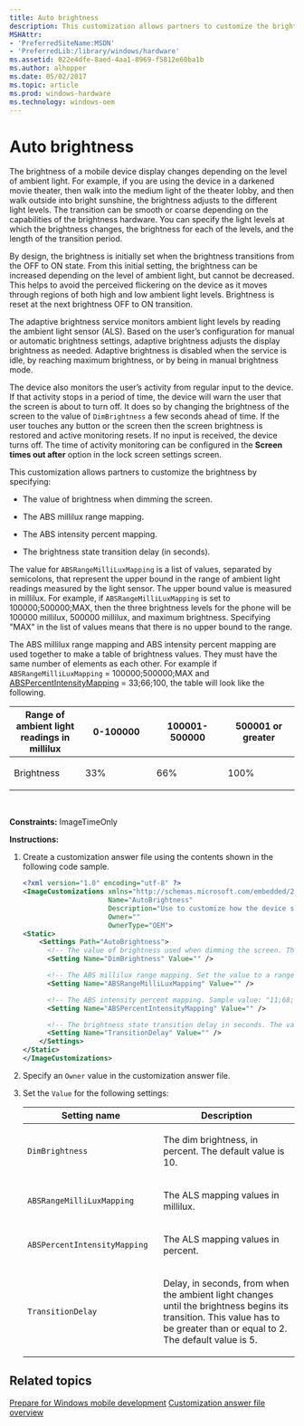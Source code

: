 ```yaml
---
title: Auto brightness
description: This customization allows partners to customize the brightness by specifying The value of brightness when dimming the screen.The ABS millilux range mapping.The ABS intensity percent mapping.The brightness state transition delay (in seconds).
MSHAttr:
- 'PreferredSiteName:MSDN'
- 'PreferredLib:/library/windows/hardware'
ms.assetid: 022e4dfe-8aed-4aa1-8969-f5812e60ba1b
ms.author: alhopper
ms.date: 05/02/2017
ms.topic: article
ms.prod: windows-hardware
ms.technology: windows-oem
---
```


# Auto brightness


The brightness of a mobile device display changes depending on the level of ambient light. For example, if you are using the device in a darkened movie theater, then walk into the medium light of the theater lobby, and then walk outside into bright sunshine, the brightness adjusts to the different light levels. The transition can be smooth or coarse depending on the capabilities of the brightness hardware. You can specify the light levels at which the brightness changes, the brightness for each of the levels, and the length of the transition period.

By design, the brightness is initially set when the brightness transitions from the OFF to ON state. From this initial setting, the brightness can be increased depending on the level of ambient light, but cannot be decreased. This helps to avoid the perceived flickering on the device as it moves through regions of both high and low ambient light levels. Brightness is reset at the next brightness OFF to ON transition.

The adaptive brightness service monitors ambient light levels by reading the ambient light sensor (ALS). Based on the user’s configuration for manual or automatic brightness settings, adaptive brightness adjusts the display brightness as needed. Adaptive brightness is disabled when the service is idle, by reaching maximum brightness, or by being in manual brightness mode.

The device also monitors the user’s activity from regular input to the device. If that activity stops in a period of time, the device will warn the user that the screen is about to turn off. It does so by changing the brightness of the screen to the value of `DimBrightness` a few seconds ahead of time. If the user touches any button or the screen then the screen brightness is restored and active monitoring resets. If no input is received, the device turns off. The time of activity monitoring can be configured in the **Screen times out after** option in the lock screen settings screen.

This customization allows partners to customize the brightness by specifying:

-   The value of brightness when dimming the screen.

-   The ABS millilux range mapping.

-   The ABS intensity percent mapping.

-   The brightness state transition delay (in seconds).

The value for `ABSRangeMilliLuxMapping` is a list of values, separated by semicolons, that represent the upper bound in the range of ambient light readings measured by the light sensor. The upper bound value is measured in millilux. For example, if `ABSRangeMilliLuxMapping` is set to 100000;500000;MAX, then the three brightness levels for the phone will be 100000 millilux, 500000 millilux, and maximum brightness. Specifying "MAX" in the list of values means that there is no upper bound to the range.

The ABS millilux range mapping and ABS intensity percent mapping are used together to make a table of brightness values. They must have the same number of elements as each other. For example if `ABSRangeMilliLuxMapping` = 100000;500000;MAX and [ABSPercentIntensityMapping](https://msdn.microsoft.com/library/windows/hardware/mt147022) = 33;66;100, the table will look like the following.

<table>
<colgroup>
<col width="25%" />
<col width="25%" />
<col width="25%" />
<col width="25%" />
</colgroup>
<thead>
<tr class="header">
<th>Range of ambient light readings in millilux</th>
<th>0-100000</th>
<th>100001-500000</th>
<th>500001 or greater</th>
</tr>
</thead>
<tbody>
<tr class="odd">
<td><p>Brightness</p></td>
<td><p>33%</p></td>
<td><p>66%</p></td>
<td><p>100%</p></td>
</tr>
</tbody>
</table>

 

<a href="" id="constraints---imagetimeonly"></a>**Constraints:** ImageTimeOnly  

<a href="" id="instructions-"></a>**Instructions:**  
1.  Create a customization answer file using the contents shown in the following code sample.

    ```XML
    <?xml version="1.0" encoding="utf-8" ?>  
    <ImageCustomizations xmlns="http://schemas.microsoft.com/embedded/2004/10/ImageUpdate"  
                         Name="AutoBrightness"  
                         Description="Use to customize how the device screen adapts to brightness."  
                         Owner=""  
                         OwnerType="OEM"> 
    <Static>
        <Settings Path="AutoBrightness">  
          <!-- The value of brightness used when dimming the screen. The value must be an integer between 0 and 50 inclusive. -->
          <Setting Name="DimBrightness" Value="" /> 

          <!-- The ABS millilux range mapping. Set the value to a range, for example: "100000;500000;MAX". -->
          <Setting Name="ABSRangeMilliLuxMapping" Value="" />

          <!-- The ABS intensity percent mapping. Sample value: "11;68;100". -->
          <Setting Name="ABSPercentIntensityMapping" Value="" />  

          <!-- The brightness state transition delay in seconds. The value must not be less than 2 seconds. Sample value: "5". -->
          <Setting Name="TransitionDelay" Value="" />  
        </Settings>  
    </Static>
    </ImageCustomizations>
    ```

2.  Specify an `Owner` value in the customization answer file.

3.  Set the `Value` for the following settings:

    <table>
    <colgroup>
    <col width="50%" />
    <col width="50%" />
    </colgroup>
    <thead>
    <tr class="header">
    <th>Setting name</th>
    <th>Description</th>
    </tr>
    </thead>
    <tbody>
    <tr class="odd">
    <td><p><code>DimBrightness</code></p></td>
    <td><p>The dim brightness, in percent. The default value is 10.</p></td>
    </tr>
    <tr class="even">
    <td><p><code>ABSRangeMilliLuxMapping</code></p></td>
    <td><p>The ALS mapping values in millilux.</p></td>
    </tr>
    <tr class="odd">
    <td><p><code>ABSPercentIntensityMapping</code></p></td>
    <td><p>The ALS mapping values in percent.</p></td>
    </tr>
    <tr class="even">
    <td><p><code>TransitionDelay</code></p></td>
    <td><p>Delay, in seconds, from when the ambient light changes until the brightness begins its transition. This value has to be greater than or equal to 2. The default value is 5.</p></td>
    </tr>
    </tbody>
    </table>

## Related topics

[Prepare for Windows mobile development](https://docs.microsoft.com/en-us/windows-hardware/manufacture/mobile/preparing-for-windows-mobile-development)
[Customization answer file overview](https://docs.microsoft.com/en-us/windows-hardware/customize/mobile/mcsf/customization-answer-file)